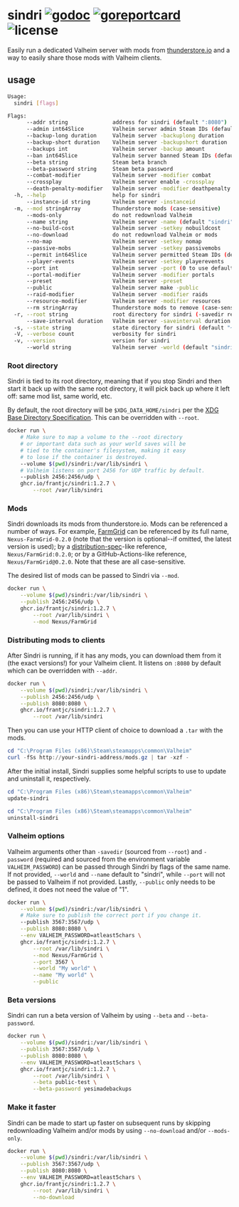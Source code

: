 # sindri [![godoc](https://pkg.go.dev/badge/github.com/frantjc/sindri.svg)](https://pkg.go.dev/github.com/frantjc/sindri) [![goreportcard](https://goreportcard.com/badge/github.com/frantjc/sindri)](https://goreportcard.com/report/github.com/frantjc/sindri) ![license](https://shields.io/github/license/frantjc/sindri)

Easily run a dedicated Valheim server with mods from [thunderstore.io](https://valheim.thunderstore.io/) and a way to easily share those mods with Valheim clients.

## usage

```sh
Usage:
  sindri [flags]

Flags:
      --addr string              address for sindri (default ":8080")
      --admin int64Slice         Valheim server admin Steam IDs (default [])
      --backup-long duration     Valheim server -backuplong duration
      --backup-short duration    Valheim server -backupshort duration
      --backups int              Valheim server -backup amount
      --ban int64Slice           Valheim server banned Steam IDs (default [])
      --beta string              Steam beta branch
      --beta-password string     Steam beta password
      --combat-modifier          Valheim server -modifier combat
      --crossplay                Valheim server enable -crossplay
      --death-penalty-modifier   Valheim server -modifier deathpenalty
  -h, --help                     help for sindri
      --instance-id string       Valheim server -instanceid
  -m, --mod stringArray          Thunderstore mods (case-sensitive)
      --mods-only                do not redownload Valheim
      --name string              Valheim server -name (default "sindri")
      --no-build-cost            Valheim server -setkey nobuildcost
      --no-download              do not redownload Valheim or mods
      --no-map                   Valheim server -setkey nomap
      --passive-mobs             Valheim server -setkey passivemobs
      --permit int64Slice        Valheim server permitted Steam IDs (default [])
      --player-events            Valheim server -setkey playerevents
      --port int                 Valheim server -port (0 to use default)
      --portal-modifier          Valheim server -modifier portals
      --preset                   Valheim server -preset
      --public                   Valheim server make -public
      --raid-modifier            Valheim server -modifier raids
      --resource-modifier        Valheim server -modifier resources
      --rm stringArray           Thunderstore mods to remove (case-sensitive)
  -r, --root string              root directory for sindri (-savedir resides here) (default "~/.local/share/sindri")
      --save-interval duration   Valheim server -saveinterval duration
  -s, --state string             state directory for sindri (default "~/.local/share/sindri")
  -V, --verbose count            verbosity for sindri
  -v, --version                  version for sindri
      --world string             Valheim server -world (default "sindri")

```

### Root directory

Sindri is tied to its root directory, meaning that if you stop Sindri and then start it back up with the same root directory, it will pick back up where it left off: same mod list, same world, etc.

By default, the root directory will be `$XDG_DATA_HOME/sindri` per the [XDG Base Directory Specification](https://specifications.freedesktop.org/basedir-spec/basedir-spec-latest.html). This can be overridden with `--root`.

```sh
docker run \
    # Make sure to map a volume to the --root directory
    # or important data such as your world saves will be
    # tied to the container's filesystem, making it easy
    # to lose if the container is destroyed.
    --volume $(pwd)/sindri:/var/lib/sindri \
    # Valheim listens on port 2456 for UDP traffic by default.
    --publish 2456:2456/udp \
    ghcr.io/frantjc/sindri:1.2.7 \
        --root /var/lib/sindri
```

### Mods

Sindri downloads its mods from thunderstore.io. Mods can be referenced a number of ways. For example, [FarmGrid](https://valheim.thunderstore.io/package/Nexus/FarmGrid/) can be referenced by its full name, `Nexus-FarmGrid-0.2.0` (note that the version is optional--if omitted, the latest version is used); by a [distribution-spec](https://github.com/opencontainers/distribution-spec)-like reference, `Nexus/FarmGrid:0.2.0`; or by a GitHub-Actions-like reference, `Nexus/FarmGrid@0.2.0`. Note that these are all case-sensitive.

The desired list of mods can be passed to Sindri via `--mod`.

```sh
docker run \
    --volume $(pwd)/sindri:/var/lib/sindri \
    --publish 2456:2456/udp \
    ghcr.io/frantjc/sindri:1.2.7 \
        --root /var/lib/sindri \
        --mod Nexus/FarmGrid
```

### Distributing mods to clients

After Sindri is running, if it has any mods, you can download them from it (the exact versions!) for your Valheim client. It listens on `:8080` by default which can be overridden with `--addr`.

```sh
docker run \
    --volume $(pwd)/sindri:/var/lib/sindri \
    --publish 2456:2456/udp \
    --publish 8080:8080 \
    ghcr.io/frantjc/sindri:1.2.7 \
        --root /var/lib/sindri
```

Then you can use your HTTP client of choice to download a `.tar` with the mods.

```powershell
cd "C:\Program Files (x86)\Steam\steamapps\common\Valheim"
curl -fSs http://your-sindri-address/mods.gz | tar -xzf -
```

After the initial install, Sindri supplies some helpful scripts to use to update and uninstall it, respectively.

```powershell
cd "C:\Program Files (x86)\Steam\steamapps\common\Valheim"
update-sindri
```

```powershell
cd "C:\Program Files (x86)\Steam\steamapps\common\Valheim"
uninstall-sindri
```

### Valheim options

Valheim arguments other than `-savedir` (sourced from `--root`) and `-password` (required and sourced from the environment variable `VALHEIM_PASSWORD`) can be passed through Sindri by flags of the same name. If not provided, `--world` and `--name` default to "sindri", while `--port` will not be passed to Valheim if not provided. Lastly, `--public` only needs to be defined, it does not need the value of "1".

```sh
docker run \
    --volume $(pwd)/sindri:/var/lib/sindri \
    # Make sure to publish the correct port if you change it.
    --publish 3567:3567/udp \
    --publish 8080:8080 \
    --env VALHEIM_PASSWORD=atleast5chars \
    ghcr.io/frantjc/sindri:1.2.7 \
        --root /var/lib/sindri \
        --mod Nexus/FarmGrid \
        --port 3567 \
        --world "My world" \
        --name "My world" \
        --public
```

### Beta versions

Sindri can run a beta version of Valheim by using `--beta` and `--beta-password`.

```sh
docker run \
    --volume $(pwd)/sindri:/var/lib/sindri \
    --publish 3567:3567/udp \
    --publish 8080:8080 \
    --env VALHEIM_PASSWORD=atleast5chars \
    ghcr.io/frantjc/sindri:1.2.7 \
        --root /var/lib/sindri \
        --beta public-test \
        --beta-password yesimadebackups
```

### Make it faster

Sindri can be made to start up faster on subsequent runs by skipping redownloading Valheim and/or mods by using `--no-download` and/or `--mods-only`.

```sh
docker run \
    --volume $(pwd)/sindri:/var/lib/sindri \
    --publish 3567:3567/udp \
    --publish 8080:8080 \
    --env VALHEIM_PASSWORD=atleast5chars \
    ghcr.io/frantjc/sindri:1.2.7 \
        --root /var/lib/sindri \
        --no-download
```
